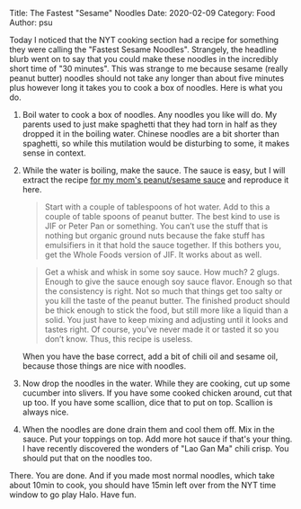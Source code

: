 Title: The Fastest "Sesame" Noodles
Date: 2020-02-09
Category: Food
Author: psu

Today I noticed that the NYT cooking section had a recipe for something they were calling the "Fastest Sesame Noodles". Strangely, the headline blurb went on to say that you could make these noodles in the incredibly short time of "30 minutes". This was strange to me because sesame (really peanut butter) noodles should not take any longer than about five minutes plus however long it takes you to cook a box of noodles. Here is what you do.

1. Boil water to cook a box of noodles. Any noodles you like will do. My parents used to just make spaghetti that they had torn in half as they dropped it in the boiling water. Chinese noodles are a bit shorter than spaghetti, so while this mutilation would be disturbing to some, it makes sense in context.

2. While the water is boiling, make the sauce. The sauce is easy, but I will extract the recipe <a href="http://mutable-states.com/my-moms-peanut-sauce.html">for my mom's peanut/sesame sauce</a> and reproduce it here.

	>Start with a couple of tablespoons of hot water. Add to this a couple of table spoons of peanut butter. The best kind to use is JIF or Peter Pan or something. You can’t use the stuff that is nothing but organic ground nuts because the fake stuff has emulsifiers in it that hold the sauce together. If this bothers you, get the Whole Foods version of JIF. It works about as well.

	>Get a whisk and whisk in some soy sauce. How much? 2 glugs. Enough to give the sauce enough soy sauce flavor. Enough so that the consistency is right. Not so much that things get too salty or you kill the taste of the peanut butter. The finished product should be thick enough to stick the food, but still more like a liquid than a solid. You just have to keep mixing and adjusting until it looks and tastes right. Of course, you’ve never made it or tasted it so you don’t know. Thus, this recipe is useless.
	
	When you have the base correct, add a bit of chili oil and sesame oil, because those things are nice with noodles. 

3. Now drop the noodles in the water. While they are cooking, cut up some cucumber into slivers. If you have some cooked chicken around, cut that up too. If you have some scallion, dice that to put on top. Scallion is always nice.

4. When the noodles are done drain them and cool them off. Mix in the sauce. Put your toppings on top. Add more hot sauce if that's your thing. I have recently discovered the wonders of "Lao Gan Ma" chili crisp. You should put that on the noodles too.

There. You are done. And if you made most normal noodles, which take about 10min to cook, you should have 15min left over from the NYT time window to go play Halo. Have fun.
